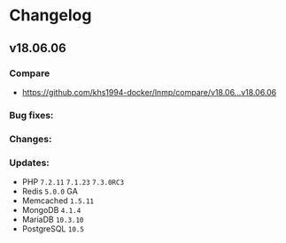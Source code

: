 # Changelog

## v18.06.06

### Compare

* https://github.com/khs1994-docker/lnmp/compare/v18.06...v18.06.06

### Bug fixes:

### Changes:

### Updates:

* PHP `7.2.11` `7.1.23` `7.3.0RC3`
* Redis `5.0.0` GA
* Memcached `1.5.11`
* MongoDB `4.1.4`
* MariaDB `10.3.10`
* PostgreSQL `10.5`
